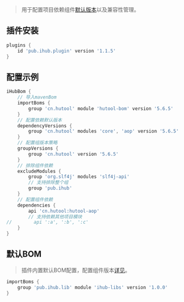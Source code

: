 > 用于配置项目依赖组件[默认版本](/iHubBom?id=默认版本)以及兼容性管理。

## 插件安装

```groovy
plugins {
    id 'pub.ihub.plugin' version '1.1.5'
}
```

## 配置示例

```groovy
iHubBom {
    // 导入mavenBom
    importBoms {
        group 'cn.hutool' module 'hutool-bom' version '5.6.5'
    }
    // 配置依赖默认版本
    dependencyVersions {
        group 'cn.hutool' modules 'core', 'aop' version '5.6.5'
    }
    // 配置组版本策略
    groupVersions {
        group 'cn.hutool' version '5.6.5'
    }
    // 排除组件依赖
    excludeModules {
        group 'org.slf4j' modules 'slf4j-api'
        // 支持排除整个组
        group 'pub.ihub'
    }
    // 配置组件依赖
    dependencies {
        api 'cn.hutool:hutool-aop'
        // 支持依赖其他项目模块
//        api ':a', ':b', ':c'
    }
}
```

## 默认BOM

> 插件内置默认BOM配置，配置组件版本[详见](https://mvnrepository.com/artifact/pub.ihub.lib/ihub-libs)。

```groovy
importBoms {
    group 'pub.ihub.lib' module 'ihub-libs' version '1.0.0'
}
```